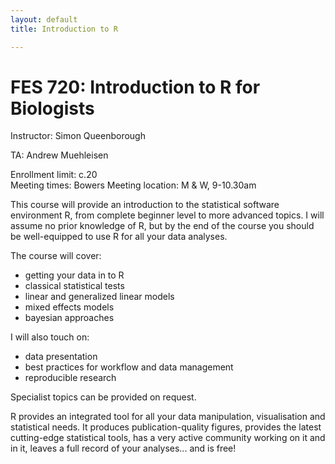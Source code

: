 ```yaml
---
layout: default
title: Introduction to R

---
```


FES 720: Introduction to R for Biologists
====================================================

Instructor: Simon Queenborough

TA: Andrew Muehleisen

Enrollment limit: c.20  
Meeting times: Bowers
Meeting location: M & W, 9-10.30am  

This course will provide an introduction to the statistical software environment R, from complete beginner level to more advanced topics. I will assume no prior knowledge of R, but by the end of the course you should be well-equipped to use R for all your data analyses.

The course will cover:
 - getting your data in to R
 - classical statistical tests
 - linear and generalized linear models
 - mixed effects models
 - bayesian approaches

I will also touch on:
 - data presentation
 - best practices for workflow and data management
 - reproducible research

Specialist topics can be provided on request.

R provides an integrated tool for all your data manipulation, visualisation and statistical needs. It produces publication-quality figures, provides the latest cutting-edge statistical tools, has a very active community working on it and in it, leaves a full record of your analyses... and is free!


